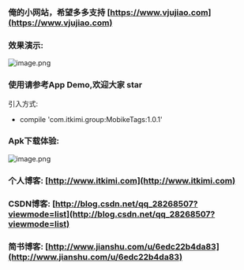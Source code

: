### 俺的小网站，希望多多支持 [https://www.vjujiao.com](https://www.vjujiao.com)


### 效果演示:

![image.png](https://github.com/andmizi/MobikeTags/blob/master/screen/mobike.gif)

### 使用请参考App Demo,欢迎大家 star

引入方式:

* compile 'com.itkimi.group:MobikeTags:1.0.1'


### Apk下载体验:

![image.png](https://github.com/andmizi/MobikeTags/blob/master/screen/qrcode.png)

### 个人博客: [http://www.itkimi.com](http://www.itkimi.com)

### CSDN博客: [http://blog.csdn.net/qq_28268507?viewmode=list](http://blog.csdn.net/qq_28268507?viewmode=list)

### 简书博客: [http://www.jianshu.com/u/6edc22b4da83](http://www.jianshu.com/u/6edc22b4da83)
